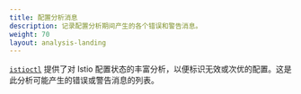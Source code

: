 ```yaml
---
title: 配置分析消息
description: 记录配置分析期间产生的各个错误和警告消息。
weight: 70
layout: analysis-landing
---
```


[`istioctl`](/zh/docs/reference/commands/istioctl/#istioctl-analyze) 提供了对 Istio 配置状态的丰富分析，以便标识无效或次优的配置。这是此分析可能产生的错误或警告消息的列表。
